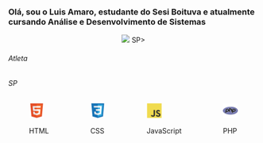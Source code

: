 <H3> Olá, sou o Luis Amaro, estudante do Sesi Boituva e atualmente cursando Análise e Desenvolvimento de Sistemas</H3>
<div style="display: flex; justify-content: center; align-items: center;">
    <div>
        <img src="https://fotos.oceanob2b.com/High/042038.jpg?ims=400x" style="width: 20px;" <h6> SP</h6>> 
    </div>
</div>

<h6> Atleta </h6>
<h6> SP</h6>


<div style="display: flex; justify-content: space-around; align-items: center;">
    <div>
        <img src="https://raw.githubusercontent.com/devicons/devicon/master/icons/html5/html5-original.svg" alt="HTML" style="width: 30px;">
        <p>HTML</p>
    </div>
    <div>
        <img src="https://raw.githubusercontent.com/devicons/devicon/master/icons/css3/css3-original.svg" alt="CSS" style="width: 30px;">
        <p>CSS</p>
    </div>
    <div>
        <img src="https://raw.githubusercontent.com/devicons/devicon/master/icons/javascript/javascript-original.svg" alt="JavaScript" style="width: 30px;">
        <p>JavaScript</p>
    </div>
    <div>
        <img src="https://raw.githubusercontent.com/devicons/devicon/master/icons/php/php-original.svg" alt="PHP" style="width: 30px;">
        <p>PHP</p>
    </div>
</div>


     

   
   
   
       

